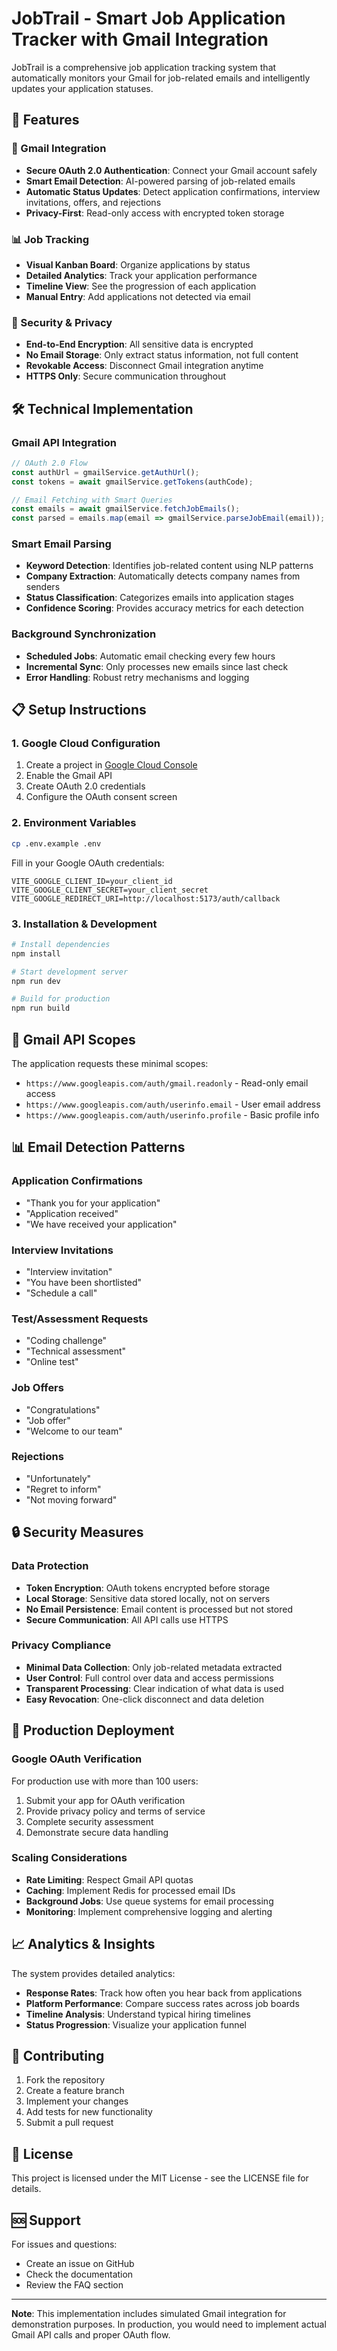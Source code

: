 # JobTrail - Smart Job Application Tracker with Gmail Integration

JobTrail is a comprehensive job application tracking system that automatically monitors your Gmail for job-related emails and intelligently updates your application statuses.

## 🚀 Features

### 📧 Gmail Integration
- **Secure OAuth 2.0 Authentication**: Connect your Gmail account safely
- **Smart Email Detection**: AI-powered parsing of job-related emails
- **Automatic Status Updates**: Detect application confirmations, interview invitations, offers, and rejections
- **Privacy-First**: Read-only access with encrypted token storage

### 📊 Job Tracking
- **Visual Kanban Board**: Organize applications by status
- **Detailed Analytics**: Track your application performance
- **Timeline View**: See the progression of each application
- **Manual Entry**: Add applications not detected via email

### 🔐 Security & Privacy
- **End-to-End Encryption**: All sensitive data is encrypted
- **No Email Storage**: Only extract status information, not full content
- **Revokable Access**: Disconnect Gmail integration anytime
- **HTTPS Only**: Secure communication throughout

## 🛠️ Technical Implementation

### Gmail API Integration
```typescript
// OAuth 2.0 Flow
const authUrl = gmailService.getAuthUrl();
const tokens = await gmailService.getTokens(authCode);

// Email Fetching with Smart Queries
const emails = await gmailService.fetchJobEmails();
const parsed = emails.map(email => gmailService.parseJobEmail(email));
```

### Smart Email Parsing
- **Keyword Detection**: Identifies job-related content using NLP patterns
- **Company Extraction**: Automatically detects company names from senders
- **Status Classification**: Categorizes emails into application stages
- **Confidence Scoring**: Provides accuracy metrics for each detection

### Background Synchronization
- **Scheduled Jobs**: Automatic email checking every few hours
- **Incremental Sync**: Only processes new emails since last check
- **Error Handling**: Robust retry mechanisms and logging

## 📋 Setup Instructions

### 1. Google Cloud Configuration
1. Create a project in [Google Cloud Console](https://console.cloud.google.com)
2. Enable the Gmail API
3. Create OAuth 2.0 credentials
4. Configure the OAuth consent screen

### 2. Environment Variables
```bash
cp .env.example .env
```

Fill in your Google OAuth credentials:
```env
VITE_GOOGLE_CLIENT_ID=your_client_id
VITE_GOOGLE_CLIENT_SECRET=your_client_secret
VITE_GOOGLE_REDIRECT_URI=http://localhost:5173/auth/callback
```

### 3. Installation & Development
```bash
# Install dependencies
npm install

# Start development server
npm run dev

# Build for production
npm run build
```

## 🔧 Gmail API Scopes

The application requests these minimal scopes:
- `https://www.googleapis.com/auth/gmail.readonly` - Read-only email access
- `https://www.googleapis.com/auth/userinfo.email` - User email address
- `https://www.googleapis.com/auth/userinfo.profile` - Basic profile info

## 📊 Email Detection Patterns

### Application Confirmations
- "Thank you for your application"
- "Application received"
- "We have received your application"

### Interview Invitations
- "Interview invitation"
- "You have been shortlisted"
- "Schedule a call"

### Test/Assessment Requests
- "Coding challenge"
- "Technical assessment"
- "Online test"

### Job Offers
- "Congratulations"
- "Job offer"
- "Welcome to our team"

### Rejections
- "Unfortunately"
- "Regret to inform"
- "Not moving forward"

## 🔒 Security Measures

### Data Protection
- **Token Encryption**: OAuth tokens encrypted before storage
- **Local Storage**: Sensitive data stored locally, not on servers
- **No Email Persistence**: Email content is processed but not stored
- **Secure Communication**: All API calls use HTTPS

### Privacy Compliance
- **Minimal Data Collection**: Only job-related metadata extracted
- **User Control**: Full control over data and access permissions
- **Transparent Processing**: Clear indication of what data is used
- **Easy Revocation**: One-click disconnect and data deletion

## 🚀 Production Deployment

### Google OAuth Verification
For production use with more than 100 users:
1. Submit your app for OAuth verification
2. Provide privacy policy and terms of service
3. Complete security assessment
4. Demonstrate secure data handling

### Scaling Considerations
- **Rate Limiting**: Respect Gmail API quotas
- **Caching**: Implement Redis for processed email IDs
- **Background Jobs**: Use queue systems for email processing
- **Monitoring**: Implement comprehensive logging and alerting

## 📈 Analytics & Insights

The system provides detailed analytics:
- **Response Rates**: Track how often you hear back from applications
- **Platform Performance**: Compare success rates across job boards
- **Timeline Analysis**: Understand typical hiring timelines
- **Status Progression**: Visualize your application funnel

## 🤝 Contributing

1. Fork the repository
2. Create a feature branch
3. Implement your changes
4. Add tests for new functionality
5. Submit a pull request

## 📄 License

This project is licensed under the MIT License - see the LICENSE file for details.

## 🆘 Support

For issues and questions:
- Create an issue on GitHub
- Check the documentation
- Review the FAQ section

---

**Note**: This implementation includes simulated Gmail integration for demonstration purposes. In production, you would need to implement actual Gmail API calls and proper OAuth flow.